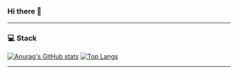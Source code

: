 ### Hi there 👋

<!--
**seongeun42/seongeun42** is a ✨ _special_ ✨ repository because its `README.md` (this file) appears on your GitHub profile.

Here are some ideas to get you started:

- 🔭 I’m currently working on ...
- 🌱 I’m currently learning ...
- 👯 I’m looking to collaborate on ...
- 🤔 I’m looking for help with ...
- 💬 Ask me about ...
- 📫 How to reach me: ...
- 😄 Pronouns: ...
- ⚡ Fun fact: ...
-->

---

<h3> 💻  Stack </h3>

[![Anurag's GitHub stats](https://github-readme-stats.vercel.app/api?username=seongeun42&show_icons=true&theme=gruvbox)](https://github.com/seongeun42)
[![Top Langs](https://github-readme-stats.vercel.app/api/top-langs/?username=seongeun42&layout=compact&theme=nord)](https://github.com/seongeun42)
<!-- [![Solved.ac Profile](http://mazassumnida.wtf/api/v2/generate_badge?boj=tkqmfp26)](https://solved.ac/tkqmfp26) -->

---


